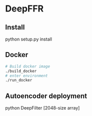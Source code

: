 # DeepFFR


## Install

python setup.py install

## Docker

```bash
# Build docker image
./build_docker
# enter environment
./run_docker
```

## Autoencoder deployment

python DeepFilter [2048-size array]
